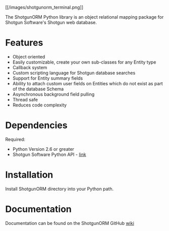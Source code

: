 [[/images/shotgunorm_terminal.png]]

The ShotgunORM Python library is an object relational mapping package for Shotgun Software's Shotgun web database.

# Features
* Object oriented
* Easily customizable, create your own sub-classes for any Entity type
* Callback system
* Custom scripting language for Shotgun database searches
* Support for Entity summary fields
* Ability to attach custom user fields on Entities which do not exist as part of the database Schema
* Asynchronous background field pulling
* Thread safe
* Reduces code complexity

# Dependencies
Required:
* Python Version 2.6 or greater
* Shotgun Software Python API - [link](https://github.com/shotgunsoftware/python-api)

# Installation
Install ShotgunORM directory into your Python path.

# Documentation
Documentation can be found on the ShotgunORM GitHub [wiki](https://github.com/ndunsworth/python-shotgunorm/wiki/Home#wiki-Documentation)

